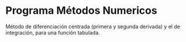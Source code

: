 # Programa Métodos Numericos
Método de diferenciación centrada (primera y segunda derivada) y el de integración, para una función tabulada.
